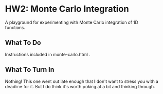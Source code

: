 # HW2: Monte Carlo Integration

A playground for experimenting with Monte Carlo integration of 1D functions.

## What To Do

Instructions included in monte-carlo.html .

## What To Turn In

Nothing! This one went out late enough that I don't want to stress you with a deadline for it. But I do think it's worth poking at a bit and thinking through.
